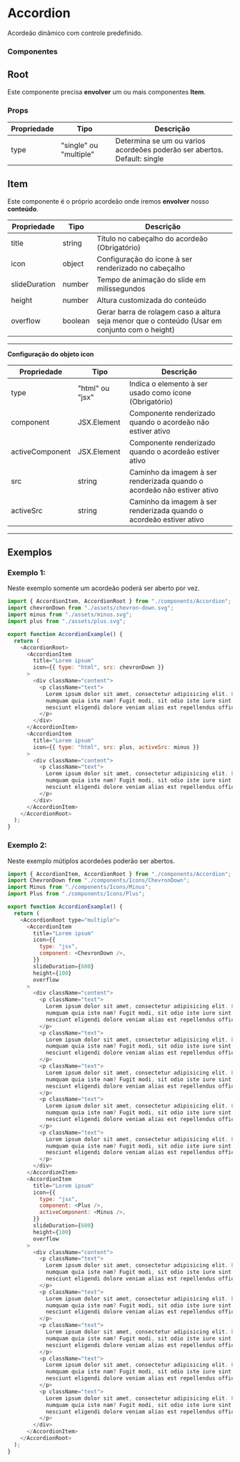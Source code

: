 # Accordion

Acordeão dinâmico com controle predefinido.

### Componentes

## Root

Este componente precisa **envolver** um ou mais componentes **Item**.

### Props

| Propriedade | Tipo                   | Descrição                                                                |
| ----------- | ---------------------- | ------------------------------------------------------------------------ |
| type        | "single" ou "multiple" | Determina se um ou varios acordeões poderão ser abertos. Default: single |

## Item

Este componente é o próprio acordeão onde iremos **envolver** nosso **conteúdo**.

| Propriedade   | Tipo    | Descrição                                                                                      |
| ------------- | ------- | ---------------------------------------------------------------------------------------------- |
| title         | string  | Título no cabeçalho do acordeão (Obrigatório)                                                  |
| icon          | object  | Configuração do ícone à ser renderizado no cabeçalho                                           |
| slideDuration | number  | Tempo de animação do slide em milissegundos                                                    |
| height        | number  | Altura customizada do conteúdo                                                                 |
| overflow      | boolean | Gerar barra de rolagem caso a altura seja menor que o conteúdo (Usar em conjunto com o height) |

---

**Configuração do objeto icon**

| Propriedade     | Tipo            | Descrição                                                               |
| --------------- | --------------- | ----------------------------------------------------------------------- |
| type            | "html" ou "jsx" | Indica o elemento à ser usado como ícone (Obrigatório)                  |
| component       | JSX.Element     | Componente renderizado quando o acordeão não estiver ativo              |
| activeComponent | JSX.Element     | Componente renderizado quando o acordeão estiver ativo                  |
| src             | string          | Caminho da imagem à ser renderizada quando o acordeão não estiver ativo |
| activeSrc       | string          | Caminho da imagem à ser renderizada quando o acordeão estiver ativo     |

---

## Exemplos

### Exemplo 1:

Neste exemplo somente um acordeão poderá ser aberto por vez.

```js
import { AccordionItem, AccordionRoot } from "./components/Accordion";
import chevronDown from "./assets/chevron-down.svg";
import minus from "./assets/minus.svg";
import plus from "./assets/plus.svg";

export function AccordionExample() {
  return (
    <AccordionRoot>
      <AccordionItem
        title="Lorem ipsum"
        icon={{ type: "html", src: chevronDown }}
      >
        <div className="content">
          <p className="text">
            Lorem ipsum dolor sit amet, consectetur adipisicing elit. Excepturi
            numquam quia iste nam? Fugit modi, sit odio iste iure sint sequi
            nesciunt eligendi dolore veniam alias est repellendus officia rem.
          </p>
        </div>
      </AccordionItem>
      <AccordionItem
        title="Lorem ipsum"
        icon={{ type: "html", src: plus, activeSrc: minus }}
      >
        <div className="content">
          <p className="text">
            Lorem ipsum dolor sit amet, consectetur adipisicing elit. Excepturi
            numquam quia iste nam? Fugit modi, sit odio iste iure sint sequi
            nesciunt eligendi dolore veniam alias est repellendus officia rem.
          </p>
        </div>
      </AccordionItem>
    </AccordionRoot>
  );
}
```

### Exemplo 2:

Neste exemplo mútiplos acordeões poderão ser abertos.

```js
import { AccordionItem, AccordionRoot } from "./components/Accordion";
import ChevronDown from "./components/Icons/ChevronDown";
import Minus from "./components/Icons/Minus";
import Plus from "./components/Icons/Plus";

export function AccordionExample() {
  return (
    <AccordionRoot type="multiple">
      <AccordionItem
        title="Lorem ipsum"
        icon={{
          type: "jsx",
          component: <ChevronDown />,
        }}
        slideDuration={600}
        height={100}
        overflow
      >
        <div className="content">
          <p className="text">
            Lorem ipsum dolor sit amet, consectetur adipisicing elit. Excepturi
            numquam quia iste nam? Fugit modi, sit odio iste iure sint sequi
            nesciunt eligendi dolore veniam alias est repellendus officia rem.
          </p>
          <p className="text">
            Lorem ipsum dolor sit amet, consectetur adipisicing elit. Excepturi
            numquam quia iste nam? Fugit modi, sit odio iste iure sint sequi
            nesciunt eligendi dolore veniam alias est repellendus officia rem.
          </p>
          <p className="text">
            Lorem ipsum dolor sit amet, consectetur adipisicing elit. Excepturi
            numquam quia iste nam? Fugit modi, sit odio iste iure sint sequi
            nesciunt eligendi dolore veniam alias est repellendus officia rem.
          </p>
          <p className="text">
            Lorem ipsum dolor sit amet, consectetur adipisicing elit. Excepturi
            numquam quia iste nam? Fugit modi, sit odio iste iure sint sequi
            nesciunt eligendi dolore veniam alias est repellendus officia rem.
          </p>
          <p className="text">
            Lorem ipsum dolor sit amet, consectetur adipisicing elit. Excepturi
            numquam quia iste nam? Fugit modi, sit odio iste iure sint sequi
            nesciunt eligendi dolore veniam alias est repellendus officia rem.
          </p>
        </div>
      </AccordionItem>
      <AccordionItem
        title="Lorem ipsum"
        icon={{
          type: "jsx",
          component: <Plus />,
          activeComponent: <Minus />,
        }}
        slideDuration={600}
        height={100}
        overflow
      >
        <div className="content">
          <p className="text">
            Lorem ipsum dolor sit amet, consectetur adipisicing elit. Excepturi
            numquam quia iste nam? Fugit modi, sit odio iste iure sint sequi
            nesciunt eligendi dolore veniam alias est repellendus officia rem.
          </p>
          <p className="text">
            Lorem ipsum dolor sit amet, consectetur adipisicing elit. Excepturi
            numquam quia iste nam? Fugit modi, sit odio iste iure sint sequi
            nesciunt eligendi dolore veniam alias est repellendus officia rem.
          </p>
          <p className="text">
            Lorem ipsum dolor sit amet, consectetur adipisicing elit. Excepturi
            numquam quia iste nam? Fugit modi, sit odio iste iure sint sequi
            nesciunt eligendi dolore veniam alias est repellendus officia rem.
          </p>
          <p className="text">
            Lorem ipsum dolor sit amet, consectetur adipisicing elit. Excepturi
            numquam quia iste nam? Fugit modi, sit odio iste iure sint sequi
            nesciunt eligendi dolore veniam alias est repellendus officia rem.
          </p>
          <p className="text">
            Lorem ipsum dolor sit amet, consectetur adipisicing elit. Excepturi
            numquam quia iste nam? Fugit modi, sit odio iste iure sint sequi
            nesciunt eligendi dolore veniam alias est repellendus officia rem.
          </p>
        </div>
      </AccordionItem>
    </AccordionRoot>
  );
}
```

